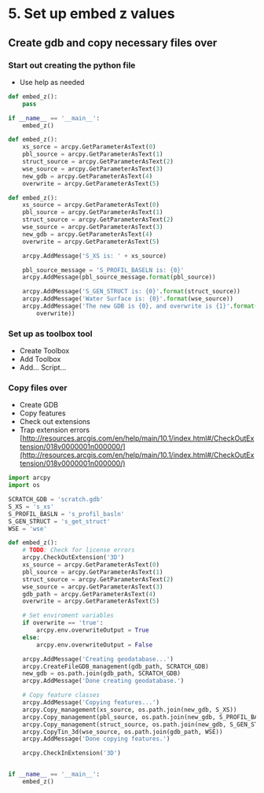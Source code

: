 # 5. Set up embed z values

## Create gdb and copy necessary files over

### Start out creating the python file

- Use help as needed

```python
def embed_z():
    pass

if __name__ == '__main__':
    embed_z()
```

```python
def embed_z():
    xs_sorce = arcpy.GetParameterAsText(0)
    pbl_source = arcpy.GetParameterAsText(1)
    struct_source = arcpy.GetParameterAsText(2)
    wse_source = arcpy.GetParameterAsText(3)
    new_gdb = arcpy.GetParameterAsText(4)
    overwrite = arcpy.GetParameterAsText(5)
```


```python
def embed_z():
    xs_source = arcpy.GetParameterAsText(0)
    pbl_source = arcpy.GetParameterAsText(1)
    struct_source = arcpy.GetParameterAsText(2)
    wse_source = arcpy.GetParameterAsText(3)
    new_gdb = arcpy.GetParameterAsText(4)
    overwrite = arcpy.GetParameterAsText(5)

    arcpy.AddMessage('S_XS is: ' + xs_source)

    pbl_source_message = 'S_PROFIL_BASELN is: {0}'
    arcpy.AddMessage(pbl_source_message.format(pbl_source))

    arcpy.AddMessage('S_GEN_STRUCT is: {0}'.format(struct_source))
    arcpy.AddMessage('Water Surface is: {0}'.format(wse_source))
    arcpy.AddMessage('The new GDB is {0}, and overwrite is {1}'.format(new_gdb,
        overwrite))
```

### Set up as toolbox tool

- Create Toolbox
- Add Toolbox
- Add... Script...

### Copy files over

- Create GDB
- Copy features
- Check out extensions
- Trap extension errors [http://resources.arcgis.com/en/help/main/10.1/index.html#/CheckOutExtension/018v0000001n000000/](http://resources.arcgis.com/en/help/main/10.1/index.html#/CheckOutExtension/018v0000001n000000/)

```python
import arcpy
import os

SCRATCH_GDB = 'scratch.gdb'
S_XS = 's_xs'
S_PROFIL_BASLN = 's_profil_basln'
S_GEN_STRUCT = 's_get_struct'
WSE = 'wse'

def embed_z():
    # TODO: Check for license errors
    arcpy.CheckOutExtension('3D')
    xs_source = arcpy.GetParameterAsText(0)
    pbl_source = arcpy.GetParameterAsText(1)
    struct_source = arcpy.GetParameterAsText(2)
    wse_source = arcpy.GetParameterAsText(3)
    gdb_path = arcpy.GetParameterAsText(4)
    overwrite = arcpy.GetParameterAsText(5)

    # Set enviroment variables
    if overwrite == 'true':
        arcpy.env.overwriteOutput = True
    else:
        arcpy.env.overwriteOutput = False

    arcpy.AddMessage('Creating geodatabase...')
    arcpy.CreateFileGDB_management(gdb_path, SCRATCH_GDB)
    new_gdb = os.path.join(gdb_path, SCRATCH_GDB)
    arcpy.AddMessage('Done creating geodatabase.')

    # Copy feature classes
    arcpy.AddMessage('Copying features...')
    arcpy.Copy_management(xs_source, os.path.join(new_gdb, S_XS))
    arcpy.Copy_management(pbl_source, os.path.join(new_gdb, S_PROFIL_BASLN))
    arcpy.Copy_management(struct_source, os.path.join(new_gdb, S_GEN_STRUCT))
    arcpy.CopyTin_3d(wse_source, os.path.join(gdb_path, WSE))
    arcpy.AddMessage('Done copying features.')

    arcpy.CheckInExtension('3D')


if __name__ == '__main__':
    embed_z()
```
